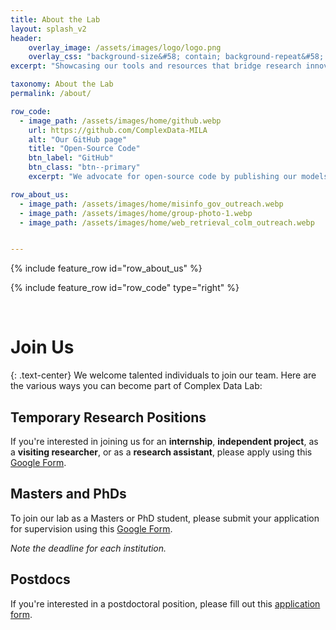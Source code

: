 ```yaml
---
title: About the Lab
layout: splash_v2
header:
    overlay_image: /assets/images/logo/logo.png
    overlay_css: "background-size&#58; contain; background-repeat&#58; no-repeat;"
excerpt: "Showcasing our tools and resources that bridge research innovations with real-world applications"

taxonomy: About the Lab
permalink: /about/

row_code:
  - image_path: /assets/images/home/github.webp
    url: https://github.com/ComplexData-MILA
    alt: "Our GitHub page"
    title: "Open-Source Code"
    btn_label: "GitHub"
    btn_class: "btn--primary"
    excerpt: "We advocate for open-source code by publishing our models and datasets on GitHub, empowering researchers and developers to easily reproduce, extend, and contribute to our work through community-driven pull requests and issue discussions."

row_about_us:
  - image_path: /assets/images/home/misinfo_gov_outreach.webp
  - image_path: /assets/images/home/group-photo-1.webp
  - image_path: /assets/images/home/web_retrieval_colm_outreach.webp


---
```


{% include feature_row id="row_about_us" %}


<!-- # Open Source Code -->
{% include feature_row id="row_code" type="right" %}

<br>

# Join Us
{: .text-center}
We welcome talented individuals to join our team. Here are the various ways you can become part of Complex Data Lab:


## Temporary Research Positions

If you're interested in joining us for an **internship**, **independent project**, as a **visiting researcher**, or as a **research assistant**, please apply using this [Google Form](https://forms.gle/tvNMRpzPiRiHPpoQ9).

## Masters and PhDs

To join our lab as a Masters or PhD student, please submit your application for supervision using this [Google Form](https://forms.gle/L4DL8bcGUnAgh4wz9).

*Note the deadline for each institution.*

## Postdocs

If you're interested in a postdoctoral position, please fill out this [application form](https://docs.google.com/forms/d/e/1FAIpQLSc3Sjx3g28o90sStwGxLShKpnuSdw0oA9_Hegv9XaGcbnlc9A/viewform).
